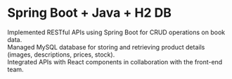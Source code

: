 # Spring Boot + Java + H2 DB <br>
Implemented RESTful APIs using Spring Boot for CRUD 
operations on book data. <br>
Managed MySQL database for storing and retrieving product 
details (images, descriptions, prices, stock). <br>
Integrated APIs with React components in collaboration with 
the front-end team. 
